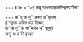 +++
title = "०९ कदू न्व१स्याकृतमिन्द्रस्यास्ति"

+++
क᳓द् ऊ नु᳓ अस्य अ᳓कृतम्  
इ᳓न्द्रस्य अस्ति पउं᳓सियम्  
के᳓नो नु᳓ कं श्रो᳓मतेन न᳓ शुश्रुवे  
जनु᳓षः प᳓रि वृत्रहा᳓